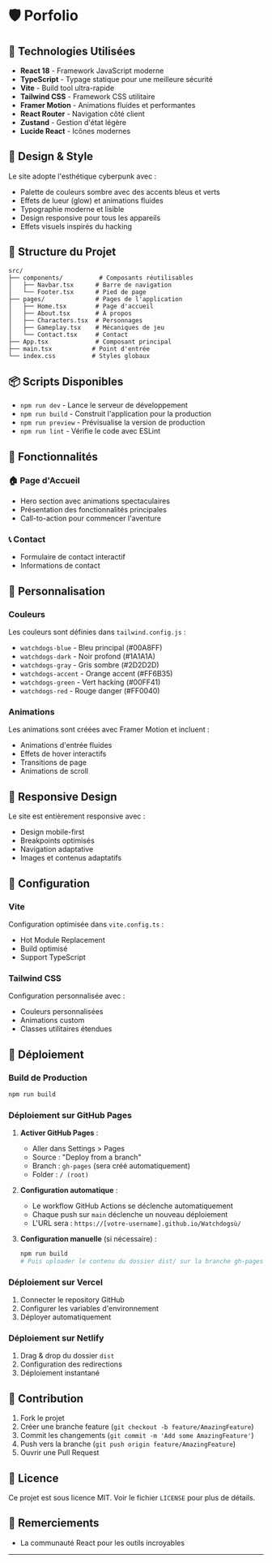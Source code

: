 # 🛡️ Porfolio

## 🚀 Technologies Utilisées

- **React 18** - Framework JavaScript moderne
- **TypeScript** - Typage statique pour une meilleure sécurité
- **Vite** - Build tool ultra-rapide
- **Tailwind CSS** - Framework CSS utilitaire
- **Framer Motion** - Animations fluides et performantes
- **React Router** - Navigation côté client
- **Zustand** - Gestion d'état légère
- **Lucide React** - Icônes modernes

## 🎨 Design & Style

Le site adopte l'esthétique cyberpunk avec :
- Palette de couleurs sombre avec des accents bleus et verts
- Effets de lueur (glow) et animations fluides
- Typographie moderne et lisible
- Design responsive pour tous les appareils
- Effets visuels inspirés du hacking

## 📁 Structure du Projet

```
src/
├── components/          # Composants réutilisables
│   ├── Navbar.tsx      # Barre de navigation
│   └── Footer.tsx      # Pied de page
├── pages/              # Pages de l'application
│   ├── Home.tsx        # Page d'accueil
│   ├── About.tsx       # À propos
│   ├── Characters.tsx  # Personnages
│   ├── Gameplay.tsx    # Mécaniques de jeu
│   └── Contact.tsx     # Contact
├── App.tsx             # Composant principal
├── main.tsx           # Point d'entrée
└── index.css          # Styles globaux
```

## 📦 Scripts Disponibles

- `npm run dev` - Lance le serveur de développement
- `npm run build` - Construit l'application pour la production
- `npm run preview` - Prévisualise la version de production
- `npm run lint` - Vérifie le code avec ESLint

## 🎯 Fonctionnalités

### 🏠 Page d'Accueil
- Hero section avec animations spectaculaires
- Présentation des fonctionnalités principales
- Call-to-action pour commencer l'aventure

### 📞 Contact
- Formulaire de contact interactif
- Informations de contact

## 🎨 Personnalisation

### Couleurs
Les couleurs sont définies dans `tailwind.config.js` :
- `watchdogs-blue` - Bleu principal (#00A8FF)
- `watchdogs-dark` - Noir profond (#1A1A1A)
- `watchdogs-gray` - Gris sombre (#2D2D2D)
- `watchdogs-accent` - Orange accent (#FF6B35)
- `watchdogs-green` - Vert hacking (#00FF41)
- `watchdogs-red` - Rouge danger (#FF0040)

### Animations
Les animations sont créées avec Framer Motion et incluent :
- Animations d'entrée fluides
- Effets de hover interactifs
- Transitions de page
- Animations de scroll

## 📱 Responsive Design

Le site est entièrement responsive avec :
- Design mobile-first
- Breakpoints optimisés
- Navigation adaptative
- Images et contenus adaptatifs

## 🔧 Configuration

### Vite
Configuration optimisée dans `vite.config.ts` :
- Hot Module Replacement
- Build optimisé
- Support TypeScript

### Tailwind CSS
Configuration personnalisée avec :
- Couleurs personnalisées
- Animations custom
- Classes utilitaires étendues

## 🚀 Déploiement

### Build de Production
```bash
npm run build
```

### Déploiement sur GitHub Pages

1. **Activer GitHub Pages** :
   - Aller dans Settings > Pages
   - Source : "Deploy from a branch"
   - Branch : `gh-pages` (sera créé automatiquement)
   - Folder : `/ (root)`

2. **Configuration automatique** :
   - Le workflow GitHub Actions se déclenche automatiquement
   - Chaque push sur `main` déclenche un nouveau déploiement
   - L'URL sera : `https://[votre-username].github.io/Watchdogsù/`

3. **Configuration manuelle** (si nécessaire) :
   ```bash
   npm run build
   # Puis uploader le contenu du dossier dist/ sur la branche gh-pages
   ```

### Déploiement sur Vercel
1. Connecter le repository GitHub
2. Configurer les variables d'environnement
3. Déployer automatiquement

### Déploiement sur Netlify
1. Drag & drop du dossier `dist`
2. Configuration des redirections
3. Déploiement instantané

## 🤝 Contribution

1. Fork le projet
2. Créer une branche feature (`git checkout -b feature/AmazingFeature`)
3. Commit les changements (`git commit -m 'Add some AmazingFeature'`)
4. Push vers la branche (`git push origin feature/AmazingFeature`)
5. Ouvrir une Pull Request

## 📄 Licence

Ce projet est sous licence MIT. Voir le fichier `LICENSE` pour plus de détails.

## 🙏 Remerciements

- La communauté React pour les outils incroyables

---
